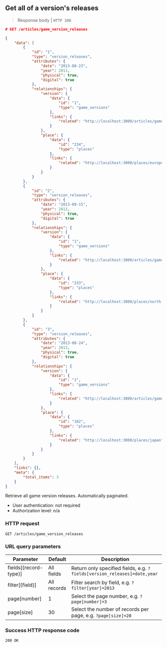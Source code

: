 ## Get all of a version's releases

> Response body | `HTTP 200`

```JSON
# GET /articles/game_version_releases

{
    "data": [
        {
            "id": "1",
            "type": "version_releases",
            "attributes": {
                "date": "2013-08-23",
                "year": 2013,
                "physical": true,
                "digital": true
            },
            "relationships": {
                "version": {
                    "data": {
                        "id": "1",
                        "type": "game_versions"
                    },
                    "links": {
                        "related": "http://localhost:3000/articles/game_versions/1"
                    }
                },
                "place": {
                    "data": {
                        "id": "234",
                        "type": "places"
                    },
                    "links": {
                        "related": "http://localhost:3000/places/europe"
                    }
                }
            }
        },
        {
            "id": "2",
            "type": "version_releases",
            "attributes": {
                "date": "2013-09-15",
                "year": 2013,
                "physical": true,
                "digital": true
            },
            "relationships": {
                "version": {
                    "data": {
                        "id": "1",
                        "type": "game_versions"
                    },
                    "links": {
                        "related": "http://localhost:3000/articles/game_versions/1"
                    }
                },
                "place": {
                    "data": {
                        "id": "233",
                        "type": "places"
                    },
                    "links": {
                        "related": "http://localhost:3000/places/north-america"
                    }
                }
            }
        },
        {
            "id": "3",
            "type": "version_releases",
            "attributes": {
                "date": "2013-08-24",
                "year": 2013,
                "physical": true,
                "digital": true
            },
            "relationships": {
                "version": {
                    "data": {
                        "id": "1",
                        "type": "game_versions"
                    },
                    "links": {
                        "related": "http://localhost:3000/articles/game_versions/1"
                    }
                },
                "place": {
                    "data": {
                        "id": "102",
                        "type": "places"
                    },
                    "links": {
                        "related": "http://localhost:3000/places/japan"
                    }
                }
            }
        }
    ],
    "links": {},
    "meta": {
        "total_items": 3
    }
}
```

Retrieve all game version releases. Automatically paginated.

* User authentication: not required
* Authorization level: n/a

### HTTP request

`GET /articles/game_version_releases`

### URL query parameters

Parameter | Default | Description
--------- | ------- | -----------
fields[{record-type}] | All fields | Return only specified fields, e.g. `?fields[version_releases]=date,year`
filter[{field}] | All records | Filter search by field, e.g. `?filter[year]=2013`
page[number] | 1 | Select the page number, e.g. `?page[number]=3`
page[size] | 30 | Select the number of records per page, e.g. `?page[size]=20`

### Success HTTP response code

`200 OK`
